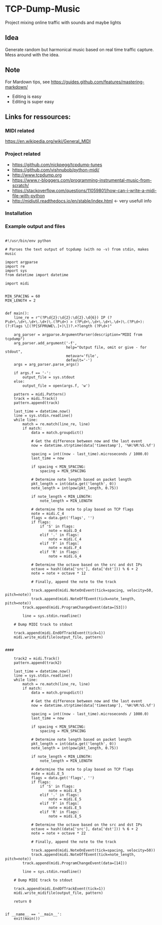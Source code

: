 # TCP-Dump-Music

Project mixing online traffic with sounds and maybe lights


## Idea
Generate random but harmonical music based on real time traffic capture. Mess around with the idea.

## Note
For Mardown tips, see https://guides.github.com/features/mastering-markdown/
* Editing is easy
* Editing is super easy

## Links for ressources:
### MIDI related
https://en.wikipedia.org/wiki/General_MIDI

### Project related
  * https://github.com/nickpegg/tcpdump-tunes
  * https://github.com/vishnubob/python-midi/
  * http://www.tcpdump.org
  * https://www.r-bloggers.com/programming-instrumental-music-from-scratch/
  * https://stackoverflow.com/questions/11059801/how-can-i-write-a-midi-file-with-python
  * http://midiutil.readthedocs.io/en/stable/index.html <- very usefull info

### Installation

### Example output and files

<pre><code>
#!/usr/bin/env python

# Parses the text output of tcpdump (with no -v) from stdin, makes music

import argparse
import re
import sys
from datetime import datetime

import midi


MIN_SPACING = 60
MIN_LENGTH = 2


def main():
    line_re = r"(?P<timestamp>\d{2}:\d{2}:\d{2}.\d{6}) IP (?P<src>\d+\.\d+\.\d+\.\d+)\.(?P<sport>\d+) > (?P<dst>\d+\.\d+\.\d+\.\d+)\.(?P<dport>\d+): (?:Flags \[(?P<flags>[SFPRUWE\.]+)\])?.+?length (?P<length>\d+)"

    arg_parser = argparse.ArgumentParser(description="MIDI from tcpdump")
    arg_parser.add_argument('-f',
                            help="Output file, omit or give - for stdout",
                            metavar='file',
                            default='-')
    args = arg_parser.parse_args()

    if args.f == '-':
        output_file = sys.stdout
    else:
        output_file = open(args.f, 'w')

    pattern = midi.Pattern()
    track = midi.Track()
    pattern.append(track)

    last_time = datetime.now()
    line = sys.stdin.readline()
    while line:
        match = re.match(line_re, line)
        if match:
            data = match.groupdict()

            # Get the difference between now and the last event
            now = datetime.strptime(data['timestamp'], '%H:%M:%S.%f')

            spacing = int((now - last_time).microseconds / 1000.0)
            last_time = now

            if spacing < MIN_SPACING:
                spacing = MIN_SPACING

            # Determine note length based on packet length
            pkt_length = int(data.get('length', 0))
            note_length = int(pow(pkt_length, 0.75))

            if note_length < MIN_LENGTH:
                note_length = MIN_LENGTH

            # determine the note to play based on TCP flags
            note = midi.C_4
            flags = data.get('flags', '')
            if flags:
                if 'S' in flags:
                    note = midi.D_4
                elif '.' in flags:
                    note = midi.C_4
                elif 'F' in flags:
                    note = midi.F_4
                elif 'R' in flags:
                    note = midi.G_4

            # Determine the octave based on the src and dst IPs
            octave = hash((data['src'], data['dst'])) % 6 + 2
            note = note + octave * 12

            # Finally, append the note to the track

            track.append(midi.NoteOnEvent(tick=spacing, velocity=50, pitch=note))
            track.append(midi.NoteOffEvent(tick=note_length, pitch=note))
	    track.append(midi.ProgramChangeEvent(data=[53]))

        line = sys.stdin.readline()

    # Dump MIDI track to stdout

    track.append(midi.EndOfTrackEvent(tick=1))
    midi.write_midifile(output_file, pattern)
    

####

    track2 = midi.Track()
    pattern.append(track2)

    last_time = datetime.now()
    line = sys.stdin.readline()
    while line:
        match = re.match(line_re, line)
        if match:
            data = match.groupdict()

            # Get the difference between now and the last event
            now = datetime.strptime(data['timestamp'], '%H:%M:%S.%f')

            spacing = int((now - last_time).microseconds / 1000.0)
            last_time = now

            if spacing < MIN_SPACING:
                spacing = MIN_SPACING

            # Determine note length based on packet length
            pkt_length = int(data.get('length', 0))
            note_length = int(pow(pkt_length, 0.75))

            if note_length < MIN_LENGTH:
                note_length = MIN_LENGTH

            # determine the note to play based on TCP flags
            note = midi.E_5
            flags = data.get('flags', '')
            if flags:
                if 'S' in flags:
                    note = midi.E_5
                elif '.' in flags:
                    note = midi.E_5
                elif 'F' in flags:
                    note = midi.E_5
                elif 'R' in flags:
                    note = midi.E_5

            # Determine the octave based on the src and dst IPs
            octave = hash((data['src'], data['dst'])) % 6 + 2
            note = note + octave * 22

            # Finally, append the note to the track

            track.append(midi.NoteOnEvent(tick=spacing, velocity=50))
            track.append(midi.NoteOffEvent(tick=note_length, pitch=note))
	    track.append(midi.ProgramChangeEvent(data=[14]))

        line = sys.stdin.readline()

    # Dump MIDI track to stdout

    track.append(midi.EndOfTrackEvent(tick=1))
    midi.write_midifile(output_file, pattern)

    return 0


if __name__ == '__main__':
    exit(main())
</code></pre>
